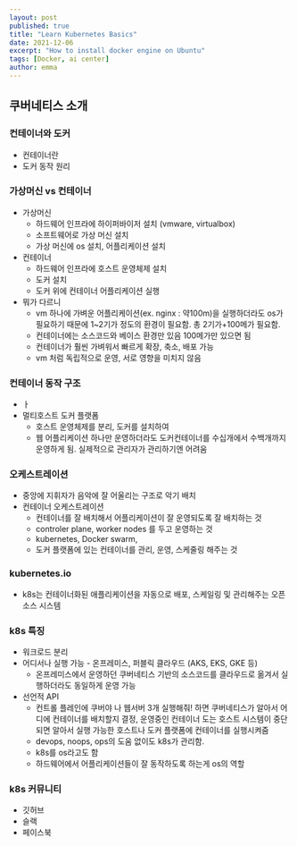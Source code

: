 ```yaml
---
layout: post
published: true
title: "Learn Kubernetes Basics"
date: 2021-12-06
excerpt: "How to install docker engine on Ubuntu"
tags: [Docker, ai center]
author: emma
---
```

## 쿠버네티스 소개
### 컨테이너와 도커 
- 컨테이너란
- 도커 동작 원리

### 가상머신 vs 컨테이너
- 가상머신
  - 하드웨어 인프라에 하이퍼바이저 설치 (vmware, virtualbox)
  - 소프트웨어로 가상 머신 설치
  - 가상 머신에 os 설치, 어플리케이션 설치
- 컨테이너
  - 하드웨어 인프라에 호스트 운영체제 설치
  - 도커 설치
  - 도커 위에 컨테이너 어플리케이션 실행
- 뭐가 다르니
  - vm 하나에 가벼운 어플리케이션(ex. nginx : 약100m)을 실행하더라도 os가 필요하기 때문에 1~2기가 정도의 환경이 필요함. 총 2기가+100메가 필요함.
  - 컨테이너에는 소스코드와 베이스 환경만 있음 100메가만 있으면 됨
  - 컨테이너가 훨씬 가벼워서 빠르게 확장, 축소, 배포 가능
  - vm 처럼 독립적으로 운영, 서로 영향을 미치지 않음
### 컨테이너 동작 구조
- ㅏ
- 멀티호스트 도커 플랫폼
  - 호스트 운영체제를 분리, 도커를 설치하여 
  - 웹 어플리케이션 하나만 운영하더라도 도커컨테이너를 수십개에서 수백개까지 운영하게 됨. 실제적으로 관리자가 관리하기엔 어려움
### 오케스트레이션
- 중앙에 지휘자가 음악에 잘 어울리는 구조로 악기 배치
- 컨테이너 오케스트레이션
  - 컨테이너를 잘 배치해서 어플리케이션이 잘 운영되도록 잘 배치하는 것
  - controler plane, worker nodes 를 두고 운영하는 것
  - kubernetes, Docker swarm, 
  - 도커 플랫폼에 있는 컨테이너를 관리, 운영, 스케줄링 해주는 것
### kubernetes.io
- k8s는 컨테이너화된 애플리케이션을 자동으로 배포, 스케일링 및 관리해주는 오픈소스 시스템
### k8s 특징
- 워크로드 분리
- 어디서나 실행 가능 - 온프레미스, 퍼블릭 클라우드 (AKS, EKS, GKE 등)
  - 온프레미스에서 운영하던 쿠버네티스 기반의 소스코드를 클라우드로 옮겨서 실행하더라도 동일하게 운영 가능
- 선언적 API
  - 컨트롤 플레인에 쿠버야 나 웹서버 3개 실행해줘! 하면 쿠버네티스가 알아서 어디에 컨테이너를 배치할지 결정, 운영중인 컨테이너 도는 호스트 시스템이 중단되면 알아서 실행 가능한 호스트나 도커 플랫폼에 컨테이너를 실행시켜줌
  - devops, noops, ops의 도움 없이도 k8s가 관리함.
  - k8s를 os라고도 함 
  - 하드웨어에서 어플리케이션들이 잘 동작하도록 하는게 os의 역할
### k8s 커뮤니티
- 깃허브
- 슬랙
- 페이스북